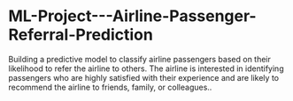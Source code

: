 # ML-Project---Airline-Passenger-Referral-Prediction
Building a predictive model to classify airline passengers based on their likelihood to refer the airline to others. The airline is interested in identifying passengers who are highly satisfied with their experience and are likely to recommend the airline to friends, family, or colleagues..
